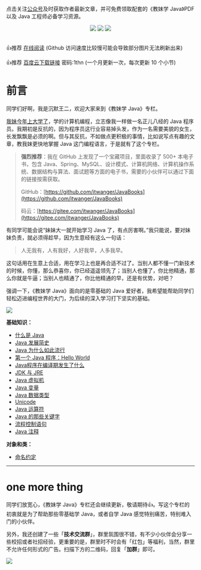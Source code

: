点击关注[公众号](#公众号)及时获取作者最新文章，并可免费领取配套的《教妹学 Java》PDF 以及 Java 工程师必备学习资源。

<div align="center">
    <a href="https://www.cyc2018.xyz"> <img src="https://badgen.net/badge/itwanger/%E5%9C%A8%E7%BA%BF%E9%98%85%E8%AF%BB?icon=sourcegraph&color=4ab8a1"></a>
    <a href="https://github.com/itwanger/Tech-Sister-Learn-Java"> <img src="https://badgen.net/github/stars/itwanger/Tech-Sister-Learn-Java?icon=github&color=4ab8a1"></a>
    <a href="https://github.com/itwanger/Tech-Sister-Learn-Java"> <img src="https://badgen.net/github/forks/itwanger/Tech-Sister-Learn-Java?icon=github&color=4ab8a1"></a>
</div>
<br>




👍推荐 [在线阅读](https://itwanger.gitee.io/javazero)  (Github 访问速度比较慢可能会导致部分图片无法刷新出来) 

👍推荐 [百度云下载链接](https://pan.baidu.com/s/1qwomiFHW6vZdVo26heMctg)  密码:1thn  (一个月更新一次，每次更新 10 个小节) 

# 前言

同学们好啊，我是沉默王二，欢迎大家来到《教妹学 Java》专栏。

[我妹今年上大学了](https://mp.weixin.qq.com/s/bsu9uH8VKh5Vtue-9SafwQ)，学的计算机编程，立志像我一样做一名正儿八经的 Java 程序员。我期初是反抗的，因为程序员这行业容易掉头发，作为一名需要美貌的女生，长发飘飘是必须的啊。但与其反抗，不如做点更积极的事情，比如说写点有趣的文章，教我妹更快地掌握 Java 这门编程语言，于是就有了这个专栏。

>**强烈推荐**：我在 GitHub 上发现了一个宝藏项目，里面收录了 500+ 本电子书，包含 Java、Spring、MySQL、设计模式、计算机网络、计算机操作系统、数据结构与算法、面试题等方面的电子书，需要的小伙伴可以通过下面的链接按需获取。
>
>GitHub：[https://github.com/itwanger/JavaBooks](https://github.com/itwanger/JavaBooks)
>
>码云：[https://gitee.com/itwanger/JavaBooks](https://gitee.com/itwanger/JavaBooks)

有同学可能会说“妹妹大一就开始学习 Java 了，有点厉害啊。”我只能说，要对妹妹负责，就必须得趁早，因为生意经有这么一句话：

>人无我有，人有我好，人好我早，人多我早。

这句话用在生意上合适，用在学习上也是再合适不过了。当别人都不懂一门新技术的时候，你懂，那么恭喜你，你已经遥遥领先了；当别人也懂了，你比他精通，那么你就是牛逼；当别人也精通了，你比他精通的早，还是有优势，对吧？

强调一下，《教妹学 Java》面向的是零基础的 Java 爱好者，我希望能帮助同学们轻松迈进编程世界的大门，为后续的深入学习打下坚实的基础。

![](http://www.itwanger.com/assets/images/tech-sister.png)

**基础知识：**

- [什么是 Java](docs/what-is-java.md)
- [Java 发展简史](docs/java-history.md)
- [Java 为什么如此流行](docs/why-java-popular.md)
- [第一个 Java 程序：Hello World](docs/hello-world.md)
- [Java程序在编译期发生了什么](docs/what-happen-when-javac.md)
- [JDK 与 JRE](docs/jdk-jre.md)
- [Java 虚拟机](docs/jvm.md)
- [Java 变量](docs/java-var.md)
- [Java 数据类型](docs/java-data-type.md)
- [Unicode](docs/unicode.md)
- [Java 运算符](docs/java-operator.md)
- [Java 的那些关键字](docs/java-keywords.md)
- [流程控制语句](docs/java-control.md)
- [Java 注释](docs/javadoc.md)

**对象和类：**

- [命名约定](docs/java-naming.md)

---------------

# one more thing

同学们放宽心，《教妹学 Java》专栏还会继续更新，敬请期待👍。写这个专栏的初衷就是为了帮助那些零基础学 Java，或者自学 Java 感觉特别痛苦，特别难入门的小伙伴。

另外，我还创建了一些「**技术交流群**」，群里氛围很不错，有不少小伙伴会分享一些校招或者社招经验，更重要的是，群里时不时会有「红包」等福利，当然，群里不允许任何形式的广告。扫描下方的二维码，回复「**加群**」即可。

![](http://www.itwanger.com/assets/images/wangsan.png)